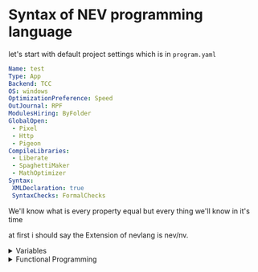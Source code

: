 # Syntax of NEV programming language 

let's start with default project settings which is in `program.yaml`
```yaml
Name: test
Type: App
Backend: TCC
OS: windows
OptimizationPreference: Speed
OutJournal: RPF
ModulesHiring: ByFolder
GlobalOpen:
 - Pixel
 - Http
 - Pigeon
CompileLibraries:
 - Liberate
 - SpaghettiMaker
 - MathOptimizer
Syntax:
 XMLDeclaration: true
 SyntaxChecks: FormalChecks
```
We'll know what is every property equal but every thing we'll know in it's time

at first i should say the Extension of nevlang is nev/nv.
<details>
<summary>Variables</summary>

## Variables and Data types
nev supports a big range of variables types let's learn it



### Read-Only variables
Nevlang is immutable by default so let's start with immutable variables
To declare an immutable variable u should use `val` keyword and it refrence to "value"
For example:
```nev
val fingers = 5  // There are 5 finger in every hand
val legs = 2     // Every human has 2 legs
```



### Mutable variables
You should declare any variables immutable using `val` but only if necessary use `var` keyword to make it mutable
For example:
```nev
var customers = 77   // There are mutable number of customers
var contributors = 2   // There are mutable number of contributors
```


#### Nullable variables
Nev is null safety programming language to declare nullable mutable variable u should use `?` after datatype or `var` keyword if you didn't set a variable type
For example:
```nev
var age: u8? = 25
var? name = "ahmed"
```



### Datatypes
Nev support a range of types of variables.

So let's start with easy and simple types that the compiler will specify the type of variables to it if u didn't
| Type   | Length |
| ------ | ------ |
| `num`  | auto   |
| `str`  | auto   |
| `char` | 1-byte |
| `bool` | 1-bit  |

`num` type isn't performance choice and it makes calculations slow and `FormalChecks` mode will warn you if you used it so let's start with static-length numeric types
| Signed | Unsigned | Float  | Complex      | Length  |
| ------ | -------- | ------ | ------------ | ------- |
| `i8`   | `u8`     | ...... | ............ | 1-byte  |
| `i16`  | `u16`    | `f16`  | ............ | 2-byte  |
| `i32`  | `u32`    | `f32`  | `complex32`  | 4-byte  |
| `i64`  | `u64`    | `f64`  | `complex64`  | 8-byte  |


To specify the type of the variable you should write it after color that is after the variable's name.
For examples:
```nev
val intger: i32 = 256
val float: f64 = 256
```



### Dynamic types
Nev supports also dynamic types but not recommended to use it. and it is added to introp some languages. you can use it by `let` keyword and it doesn't works in FormalChecks mode
For example: 
```nev
let i = "name"
i = 5
```

<details>
<summary>String</summary>

### str and its functions

</details>

</details>


<details>
<summary>Functional Programming</summary>

## Functions and FP
Nev supports a range of FP features lets know it together!




### Functions
Functions in Nev is a block of code that performs a specific task. Functions are used to modularize and reuse code, as well as to improve the readability and structure of a program.
Declare functions is easy like datatypes declaration but the different u use `fun` keyword instead of `val`/`var` and after name or type of function you don't use equal sign and just write function value or `scope`


#### How to declare a scope
There is a 2 types of scope in nev the first one wich is curly-brackets scope and the second one is single-line scope using `->` and if you using that scope in function that return a value you will write a value directly after `->` without `return` keyword. 


#### How to declare a function
The syntax of declare a function is 
fun `keyword` + name of function + scope
and you can specify arguments and type of function using type color after function name than type than arguments between brackets like
`fun + function_name + : + function_type + ( + arguments + ) + scope`
For Example:
```nev
fun number: i32 -> 50
fun double: i32(x: i32) -> x * 2
fun sum: i32(x: i32, y: i32) -> x + y
fun main {
    print_line(number())
    print_line(double(number()))
    print_line(double(number()), number())
}
```
output:
```
50
100
150
```
Note that should know that `fun + name of function + colon + function type + open bracket + arguments + close bracket` if the type and name of function or variable and scope is a value of it.




### Anonymous functions & Closures
Anonymous functions: that is normal functions that can be declared in another functions.
Closures: This means that anonymous functions can inherit variables from the scope they were created in.
For example:
```nev
fun main {
    var arr = [1, 2, 3]
    fun add_nomber: (x: i32) -> arr << x
    val len = arr.len
    repeat i, 10 - len {
        add_nomber(i + len)
    }
    arr.for_each(x => print(x + ' '))
}
```
output:
``` 1 2 3 4 5 6 7 8 9 10 ```




### Higher-order functions
In functional programming, a higher-order function is a function that can accept other functions as arguments, return functions, or both. They enable abstraction, composition, and the creation of more flexible and reusable code.


#### Function as an Argument
This approach involves passing a function (callback) as an argument to another function.The receiving function can then execute the callback, enabling flexible and customizable behavior.
For example:
```nev
fun print_output: (fun fn: i32(i32), val: i32) { 
    print(`The output is: ${fn(val)}`); 
} 
  
fun square: i32(x: i32) -> x * x

fun main -> print_output(square, 5)
```
output:
```
25
```


#### Functions as Return Values
Higher-order functions can also return new functions. This is often used for creating specialized functions or closures. For instance, you can create a function factory that generates functions with specific behavior.
For example:
```nev
fun multiplier: fun(f: i32) ->
	fun (x: i32) {
		return x * f
	}

fun main {
    fun double = multiplier(2)
    fun triple = multiplier(3)

    print_line(double(5));
    print_line(triple(5));
}
```
output:
```
10
15
```
</details>
